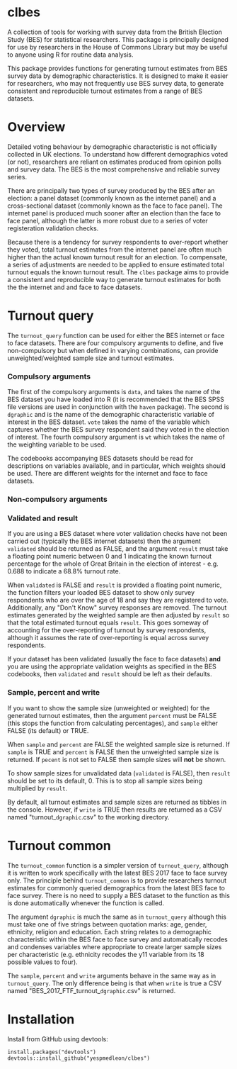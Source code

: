 # clbes

A collection of tools for working with survey data from the British Election Study (BES) for statistical researchers. This package is principally designed for use by researchers in the House of Commons Library but may be useful to anyone using R for routine data analysis.

This package provides functions for generating turnout estimates from BES survey data by demographic characteristics. It is designed to make it easier for researchers, who may not frequently use BES survey data, to generate consistent and reproducible turnout estimates from a range of BES datasets.

# Overview
Detailed voting behaviour by demographic characteristic is not officially collected in UK elections. To understand how different demographics voted (or not), researchers are reliant on estimates produced from opinion polls and survey data. The BES is the most comprehensive and reliable survey series. 

There are principally two types of survey produced by the BES after an election: a panel dataset (commonly known as the internet panel) and a cross-sectional dataset (commonly known as the face to face panel). The internet panel is produced much sooner after an election than the face to face panel, although the latter is more robust due to a series of voter registeration validation checks.
  
Because there is a tendency for survey respondents to over-report whether they voted, total turnout estimates from the internet panel are often much higher than the actual known turnout result for an election. To compensate, a series of adjustments are needed to be applied to ensure estimated total turnout equals the known turnout result. The ```clbes``` package aims to provide a consistent and reproducible way to generate turnout estimates for both the the internet and and face to face datasets.

# Turnout query
The ```turnout_query``` function can be used for either the BES internet or face to face datasets. There are four compulsory arguments to define, and five non-compulsory but when defined in varying combinations, can provide unweighted/weighted sample size and turnout estimates. 

### Compulsory arguments
The first of the compulsory arguments is ```data```, and takes the name of the BES dataset you have loaded into R (it is recommended that the BES SPSS file versions are used in conjunction with the ```haven``` package). The second is ```dgraphic``` and is the name of the demographic characteristic variable of interest in the BES dataset. ```vote``` takes the name of the variable which captures whether the BES survey respondent said they voted in the election of interest. The fourth compulsory argument is ```wt``` which takes the name of the weighting variable to be used. 

The codebooks accompanying BES datasets should be read for descriptions on variables available, and in particular, which weights should be used. There are different weights for the internet and face to face datasets.

### Non-compulsory arguments
### Validated and result
If you are using a BES dataset where voter validation checks have not been carried out (typically the BES internet datasets) then the argument ```validated``` should be returned as FALSE, and the argument ```result``` must take a floating point numeric between 0 and 1 indicating the known turnout percentage for the whole of Great Britain in the election of interest - e.g. 0.688 to indicate a 68.8% turnout rate. 

When ```validated``` is FALSE and ```result``` is provided a floating point numeric, the function filters your loaded BES dataset to show only survey respondents who are over the age of 18 and say they are registered to vote. Additionally, any "Don't Know" survey responses are removed. The turnout estimates generated by the weighted sample are then adjusted by ```result``` so that the total estimated turnout equals ```result```. This goes someway of accounting for the over-reporting of turnout by survey respondents, although it assumes the rate of over-reporting is equal across survey respondents.

If your dataset has been validated (usually the face to face datasets) **and** you are using the appropriate validation weights as specified in the BES codebooks, then ```validated``` and ```result``` should be left as their defaults. 

### Sample, percent and write
If you want to show the sample size (unweighted or weighted) for the generated turnout estimates, then the argument ```percent``` must be FALSE (this stops the function from calculating percentages), and ```sample``` either FALSE (its default) or TRUE. 

When ```sample``` and ```percent``` are FALSE the weighted sample size is returned. If ```sample``` is TRUE and ```percent``` is FALSE then the unweighted sample size is returned. If ```pecent``` is not set to FALSE then sample sizes will **not** be shown.

To show sample sizes for unvalidated data (```validated``` is FALSE), then ```result``` should be set to its default, 0. This is to stop all sample sizes being multiplied by ```result```.

By default, all turnout estimates and sample sizes are returned as tibbles in the console. However, if ```write``` is TRUE then results are returned as a CSV named "turnout_```dgraphic```.csv" to the working directory.

# Turnout common
The ```turnout_common``` function is a simpler version of ```turnout_query```, although it is written to work specifically with the latest BES 2017 face to face survey only. The principle behind ```turnout_common``` is to provide researchers turnout estimates for commonly queried demographics from the latest BES face to face survey. There is no need to supply a BES dataset to the function as this is done automatically whenever the function is called.

The argument ```dgraphic``` is much the same as in ```turnout_query``` although this must take one of five strings between quotation marks: age, gender, ethnicity, religion and education. Each string relates to a demographic characteristic within the BES face to face survey and automatically recodes and condenses variables where appropriate to create larger sample sizes per characteristic (e.g. ethnicity recodes the y11 variable from its 18 possible values to four).

The ```sample```, ```percent``` and ```write``` arguments behave in the same way as in ```turnout_query```. The only difference being is that when ```write``` is true a CSV named "BES_2017_FTF_turnout_```dgraphic```.csv" is returned.

# Installation
Install from GitHub using devtools:
```
install.packages("devtools")
devtools::install_github("yespmedleon/clbes")
```
